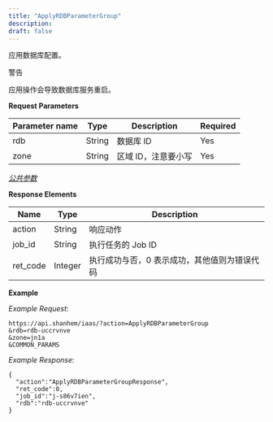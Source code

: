 ```yaml
---
title: "ApplyRDBParameterGroup"
description: 
draft: false
---
```




应用数据库配置。

警告

应用操作会导致数据库服务重启。

**Request Parameters**

| Parameter name | Type | Description | Required |
| --- | --- | --- | --- |
| rdb | String | 数据库 ID | Yes |
| zone | String | 区域 ID，注意要小写 | Yes |

[_公共参数_](../../../parameters/)

**Response Elements**

| Name | Type | Description |
| --- | --- | --- |
| action | String | 响应动作 |
| job_id | String | 执行任务的 Job ID |
| ret_code | Integer | 执行成功与否，0 表示成功，其他值则为错误代码 |

**Example**

_Example Request_:

```
https://api.shanhem/iaas/?action=ApplyRDBParameterGroup
&rdb=rdb-uccrvnve
&zone=jn1a
&COMMON_PARAMS
```

_Example Response_:

```
{
  "action":"ApplyRDBParameterGroupResponse",
  "ret_code":0,
  "job_id":"j-s86v7ien",
  "rdb":"rdb-uccrvnve"
}
```
